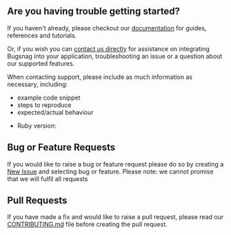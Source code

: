 ## Are you having trouble getting started?
If you haven't already, please checkout our [documentation](https://docs.bugsnag.com/api/data-access/#ruby-api-toolkit) for guides, references and tutorials.

Or, if you wish you can [contact us directly](mailto:support@bugsnag.com) for assistance on integrating Bugsnag into your application, troubleshooting an issue or a question about our supported features.

When contacting support, please include as much information as necessary, including:

- example code snippet
- steps to reproduce
- expected/actual behaviour 

* Ruby version:

## Bug or Feature Requests
If you would like to raise a bug or feature request please do so by creating a [New Issue](https://github.com/bugsnag/bugsnag-api-ruby/issues/new/choose) and selecting bug or feature.
Please note: we cannot promise that we will fulfil all requests

## Pull Requests
If you have made a fix and would like to raise a pull request, please read our [CONTRIBUTING.md](../CONTRIBUTING.md) file before creating the pull request.